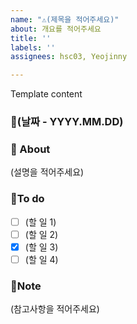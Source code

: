 ```yaml
---
name: "⚠️(제목을 적어주세요)"
about: 개요를 적어주세요
title: ''
labels: ''
assignees: hsc03, Yeojinny

---
```


Template content
### 📅(날짜 -  YYYY.MM.DD)

### 📢 About
 (설명을 적어주세요)

### 📜To do
- [ ] (할 일 1) 
- [ ] (할 일 2) 
- [X] (할 일 3) 
- [ ] (할 일 4) 

### 🔖Note
(참고사항을 적어주세요)
